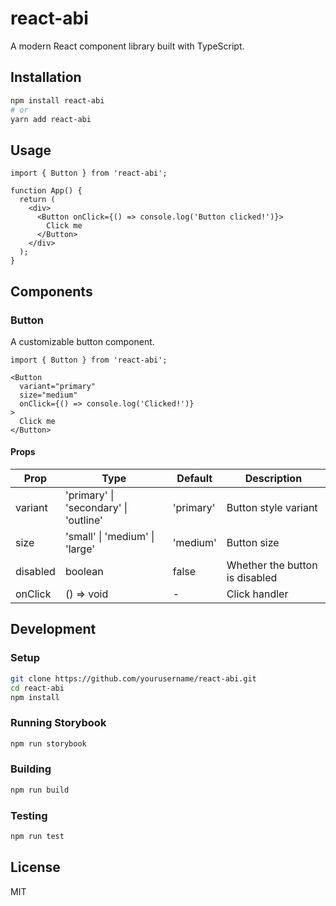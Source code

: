 # react-abi

A modern React component library built with TypeScript.

## Installation

```bash
npm install react-abi
# or
yarn add react-abi
```

## Usage

```tsx
import { Button } from 'react-abi';

function App() {
  return (
    <div>
      <Button onClick={() => console.log('Button clicked!')}>
        Click me
      </Button>
    </div>
  );
}
```

## Components

### Button

A customizable button component.

```tsx
import { Button } from 'react-abi';

<Button 
  variant="primary" 
  size="medium" 
  onClick={() => console.log('Clicked!')}
>
  Click me
</Button>
```

#### Props

| Prop | Type | Default | Description |
|------|------|---------|-------------|
| variant | 'primary' \| 'secondary' \| 'outline' | 'primary' | Button style variant |
| size | 'small' \| 'medium' \| 'large' | 'medium' | Button size |
| disabled | boolean | false | Whether the button is disabled |
| onClick | () => void | - | Click handler |

## Development

### Setup

```bash
git clone https://github.com/yourusername/react-abi.git
cd react-abi
npm install
```

### Running Storybook

```bash
npm run storybook
```

### Building

```bash
npm run build
```

### Testing

```bash
npm run test
```

## License

MIT 